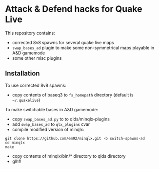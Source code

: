 Attack & Defend hacks for Quake Live
====================================

This repository contains:

- corrected 8v8 spawns for several quake live maps
- `swap_bases_ad` plugin to make some non-symmetrical maps playable in A&D gamemode
- some other misc plugins

Installation
------------

To use corrected 8v8 spawns:

- copy contents of baseq3 to `fs_homepath` directory (default is `~/.quakelive`)

To make switchable bases in A&D gamemode:

- copy `swap_bases_ad.py` to to qlds/minqlx-plugins
- add `swap_bases_ad` to `qlx_plugins` cvar
- compile modified version of minqlx:

```
git clone https://github.com/em92/minqlx.git -b switch-spawns-ad
cd minqlx
make
```

- copy contents of minqlx/bin/* directory to qlds directory
- glhf!
